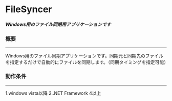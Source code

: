 # FileSyncer

##### Windows用のファイル同期用アプリケーションです

### 概要
*****
Windows用のファイル同期アプリケーションです。同期元と同期先のファイルを指定するだけで自動的にファイルを同期します。（同期タイミングを指定可能）

### 動作条件
*****
1.windows vista以降
2..NET Framework 4以上

